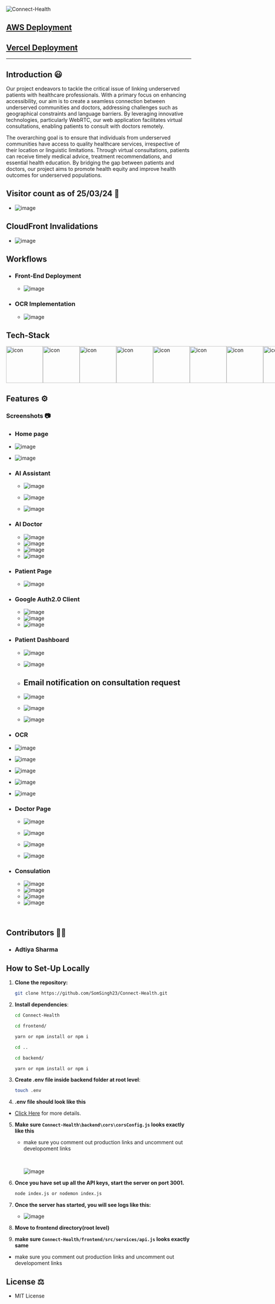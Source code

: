 ![Connect-Health](https://socialify.git.ci/SomSingh23/Connect-Health/image?description=1&descriptionEditable=Health%20Care%20Access%20for%20Underserved%20Community&font=Bitter&forks=1&language=1&name=1&owner=1&stargazers=1&theme=Dark)
## [AWS Deployment](https://app.connect-health.xyz/)
## [Vercel Deployment](https://connectihealth.vercel.app)

<hr>

## Introduction 😃
Our project endeavors to tackle the critical issue of linking underserved patients with healthcare professionals. With a primary focus on enhancing accessibility, our aim is to create a seamless connection between underserved communities and doctors, addressing challenges such as geographical constraints and language barriers. By leveraging innovative technologies, particularly WebRTC, our web application facilitates virtual consultations, enabling patients to consult with doctors remotely.

The overarching goal is to ensure that individuals from underserved communities have access to quality healthcare services, irrespective of their location or linguistic limitations. Through virtual consultations, patients can receive timely medical advice, treatment recommendations, and essential health education. By bridging the gap between patients and doctors, our project aims to promote health equity and improve health outcomes for underserved populations.

## Visitor count as of 25/03/24 🚀
 - ![image](https://github.com/SomSingh23/Connect-Health/assets/91485305/d69e3d69-0f66-4b51-bc32-5b99f1fc40fd)

## CloudFront Invalidations
 - ![image](https://github.com/SomSingh23/Connect-Health/assets/91485305/ef97080c-618f-42a8-84fb-6b182ae899d8)



## Workflows
- ### Front-End Deployment
  - ![image](https://github.com/SomSingh23/Connect-Health/assets/91485305/8299d006-c57d-4feb-835e-1eb143436975)
- ### OCR Implementation
  - ![image](https://github.com/SomSingh23/Connect-Health/assets/91485305/db1b6b15-b78e-4048-83d2-844490e87a1f)

## Tech-Stack

<div style="display: flex; align-items: flex-start;"><img src="https://techstack-generator.vercel.app/aws-icon.svg" alt="icon" width="100" height="100" /><img src="https://techstack-generator.vercel.app/react-icon.svg" alt="icon" width="100" height="100" /><img src="https://techstack-generator.vercel.app/restapi-icon.svg" alt="icon" width="100" height="100" /><img src="https://som-url.vercel.app/dLefJLqF0I" alt="icon" width="100" height="100" /><img src= "https://som-url.vercel.app/02otHPUtqq" alt="icon" width="100" height="100" /><img src="https://som-url.vercel.app/nqL9MYEv83" alt="icon" width="100" height="100" /><img src="https://som-url.vercel.app/QztDkV4QCQ" alt="icon" width="100" height="100" /><img src="https://som-url.vercel.app/l8IBQiDGUW" alt="icon" width="100" height="100" /><img src="https://som-url.vercel.app/iYbzB1fZwL" alt="icon" width="100" height="100" /> <img src="https://som-url.vercel.app/xw8zarDi6m" alt="icon" width="100" height="100" /> </div>

## Features ⚙️
### Screenshots 📷
- ### Home page
 - ![image](https://github.com/SomSingh23/Connect-Health/assets/91485305/f6a1cb16-b989-4070-918a-5b1147e2931a)

 - ![image](https://github.com/SomSingh23/Connect-Health/assets/91485305/fed67323-a64c-41a8-bf60-3287ee74e53e)




- ### AI Assistant
  - ![image](https://github.com/SomSingh23/Connect-Health/assets/91485305/b5217def-4958-4096-91de-ae540be85b53)

  - ![image](https://github.com/SomSingh23/Connect-Health/assets/91485305/232d449e-88af-4e08-8a94-5d345beaf7a4)
 
  - ![image](https://github.com/SomSingh23/Connect-Health/assets/91485305/ddd76856-898e-44e6-b473-31418738f0b5)



- ### AI Doctor
  - ![image](https://github.com/SomSingh23/Connect-Health/assets/91485305/a4e4a671-7017-4345-aad3-73256208b834)
  - ![image](https://github.com/SomSingh23/Connect-Health/assets/91485305/3f74bda6-71ca-4753-a8cc-bfb66fcc58d9)
  - ![image](https://github.com/SomSingh23/Connect-Health/assets/91485305/bad50fc5-a9b0-4666-a34c-048cfea51d44)
  - ![image](https://github.com/SomSingh23/Connect-Health/assets/91485305/abafdd0a-e3a7-4d1b-8aea-7595fa848afc)




 


- ### Patient Page
  - ![image](https://github.com/SomSingh23/Connect-Health/assets/91485305/75770585-a181-4f0c-b15e-9d196869181c)


- ### Google Auth2.0 Client
  - ![image](https://github.com/SomSingh23/Connect-Health/assets/91485305/bd82cdb2-a257-4b34-b944-5f73e317b6d3)
  - ![image](https://github.com/SomSingh23/Connect-Health/assets/91485305/2e940ba2-9b4b-46b1-a900-1ed456aa2a80)
  - ![image](https://github.com/SomSingh23/Connect-Health/assets/91485305/6ba02208-d2a0-40a6-a78e-3eb9b9ac5547)




- ### Patient Dashboard
  - ![image](https://github.com/SomSingh23/Connect-Health/assets/91485305/dd5d7d03-d2fd-4a62-b771-1f46d9d12797)
  - ![image](https://github.com/SomSingh23/Connect-Health/assets/91485305/b9b0372e-22ae-43de-aa20-b57272b4e4dd)
  - ## Email notification on consultation request
  - ![image](https://github.com/SomSingh23/Connect-Health/assets/91485305/04ffdb44-0eb7-4338-bdf1-f4f07d325309)
  
  - ![image](https://github.com/SomSingh23/Connect-Health/assets/91485305/0c11479a-b7b0-4851-8b0a-0669ffbf9f42)

  - ![image](https://github.com/SomSingh23/Connect-Health/assets/91485305/fd778d72-af61-46c5-996d-c473fbaf4fe1)



- ### OCR
- ![image](https://github.com/SomSingh23/Connect-Health/assets/91485305/6ace44ec-6f7a-4b0c-b1c4-7a7f7e9f8931)
- ![image](https://github.com/SomSingh23/Connect-Health/assets/91485305/0c471ffd-fbc8-4fad-8439-9e24655e7de1)
- ![image](https://github.com/SomSingh23/Connect-Health/assets/91485305/b4803c1f-6b89-4b9f-8c20-6629c66be3c3)
- ![image](https://github.com/SomSingh23/Connect-Health/assets/91485305/0454a69f-7412-47a7-a7d9-1a059d6e6226)
- ![image](https://github.com/SomSingh23/Connect-Health/assets/91485305/c0ed9e55-b80d-4db7-93ca-b29ba8bdab66)






- ### Doctor Page
  - ![image](https://github.com/SomSingh23/Connect-Health/assets/91485305/ed04f3cd-d11e-40e4-8583-638997e18c53)
  - ![image](https://github.com/SomSingh23/Connect-Health/assets/91485305/7946f67c-b013-4477-b01b-57295e1dfec2)


  - ![image](https://github.com/SomSingh23/Connect-Health/assets/91485305/871c6788-ebf6-4fe0-89ed-fb76e7d9f2fc)
  - ![image](https://github.com/SomSingh23/Connect-Health/assets/91485305/f98ff112-1ceb-4688-86d5-06b8bbf3f37a)



- ### Consulation
  - ![image](https://github.com/SomSingh23/Connect-Health/assets/91485305/c9f3d269-17c2-46ed-bb46-5572c9c0b89f)
  - ![image](https://github.com/SomSingh23/Connect-Health/assets/91485305/c4490f5f-d19b-4d5e-8c17-7dd48b0795ee)
  - ![image](https://github.com/SomSingh23/Connect-Health/assets/91485305/3a3cf300-dcd6-4a39-8443-5996db5c2589)
  - ![image](https://github.com/SomSingh23/Connect-Health/assets/91485305/d6e40680-82ab-4f76-b4c9-1401f1b5155c)








<br>

















## Contributors 💁‍♂️
- ### Adtiya Sharma

## How to Set-Up Locally
1. **Clone the repository:**

   ```bash
   git clone https://github.com/SomSingh23/Connect-Health.git
    ```
2. **Install dependencies**:

   ```bash
   cd Connect-Health
   ```
   ```bash
   cd frontend/
   ```
   ```bash
   yarn or npm install or npm i
   ```
   ```bash
   cd ..
   ```
   ```bash
   cd backend/
   ```
   ```bash
   yarn or npm install or npm i
   ```
3. **Create .env file inside backend folder at root level**:

   ```bash
   touch .env
   ```
4. **.env file should look like this**

 - [Click Here](https://som-url.vercel.app/P1b7BLp3of) for more details.

5. **Make sure `Connect-Health\backend\cors\corsConfig.js` looks exactly like this**
   - make sure you comment out production links and uncomment out developoment links
     
     <br>
     
     ![image](https://github.com/SomSingh23/Connect-Health/assets/91485305/5ce3b020-d529-4ae6-acd2-c800ffc69e2f)


7. **Once you have set up all the API keys, start the server on port 3001.**

   ```bash
   node index.js or nodemon index.js
   ```
8. **Once the server has started, you will see logs like this:**
   - ![image](https://github.com/SomSingh23/Connect-Health/assets/91485305/30de5e29-efb2-49ff-b798-7fbe821faa9f)

9. **Move to frontend directory(root level)**

10. **make sure `Connect-Health/frontend/src/services/api.js` looks exactly same**
   - make sure you comment out production links and uncomment out developoment links

     

   

## License ⚖️
 - MIT License



